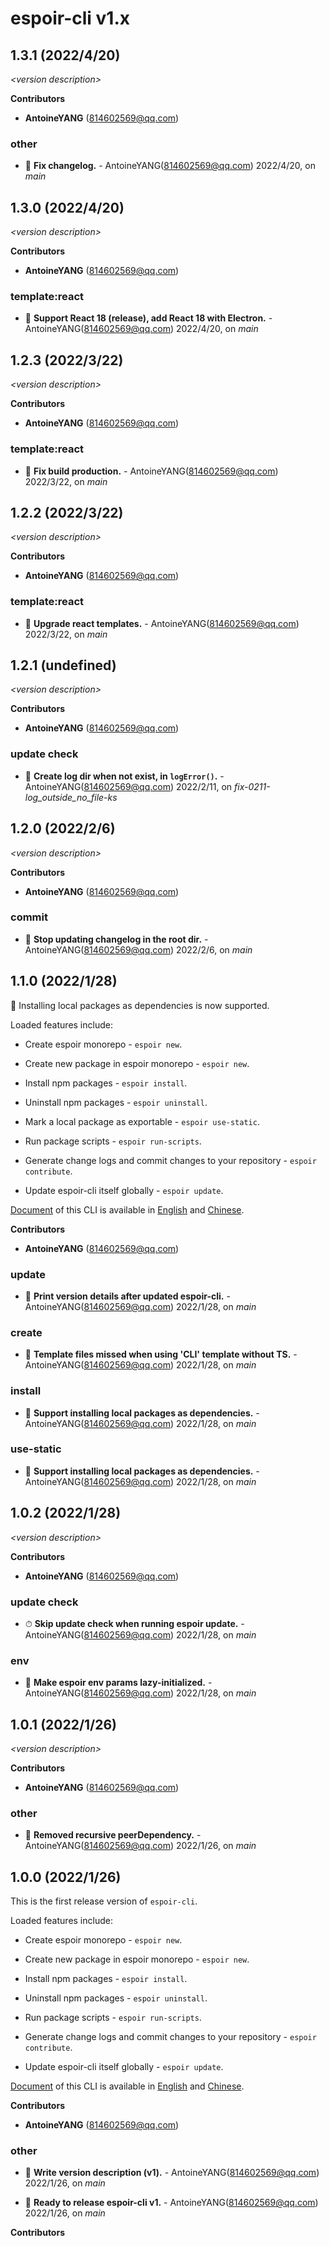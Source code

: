 # espoir-cli v1.x

## 1.3.1 (2022/4/20)

_\<version description\>_

**Contributors**

- **AntoineYANG** (814602569@qq.com)

### other

+ 🐞 **Fix changelog.** - AntoineYANG(814602569@qq.com) 2022/4/20, on _main_


## 1.3.0 (2022/4/20)

_\<version description\>_

**Contributors**

- **AntoineYANG** (814602569@qq.com)

### template:react

+ 🌱 **Support React 18 (release), add React 18 with Electron.** - AntoineYANG(814602569@qq.com) 2022/4/20, on _main_


## 1.2.3 (2022/3/22)

_\<version description\>_

**Contributors**

- **AntoineYANG** (814602569@qq.com)

### template:react

+ 🐞 **Fix build production.** - AntoineYANG(814602569@qq.com) 2022/3/22, on _main_


## 1.2.2 (2022/3/22)

_\<version description\>_

**Contributors**

- **AntoineYANG** (814602569@qq.com)

### template:react

+ 🐞 **Upgrade react templates.** - AntoineYANG(814602569@qq.com) 2022/3/22, on _main_


## 1.2.1 (undefined)


_\<version description\>_

**Contributors**

- **AntoineYANG** (814602569@qq.com)

### update check

+ 🐞 **Create log dir when not exist, in `logError()`.** - AntoineYANG(814602569@qq.com) 2022/2/11, on _fix-0211-log_outside_no_file-ks_


## 1.2.0 (2022/2/6)

_\<version description\>_

**Contributors**

- **AntoineYANG** (814602569@qq.com)

### commit

+ 🐞 **Stop updating changelog in the root dir.** - AntoineYANG(814602569@qq.com) 2022/2/6, on _main_


## 1.1.0 (2022/1/28)

🌱  Installing local packages as dependencies is now supported.

Loaded features include:

* Create espoir monorepo - `espoir new`.

* Create new package in espoir monorepo - `espoir new`.

* Install npm packages - `espoir install`.

* Uninstall npm packages - `espoir uninstall`.

* Mark a local package as exportable - `espoir use-static`.

* Run package scripts - `espoir run-scripts`.

* Generate change logs and commit changes to your repository - `espoir contribute`.

* Update espoir-cli itself globally - `espoir update`.

[Document](./README.md) of this CLI is available in [English](./README.md) and [Chinese](./README-zh.md).

**Contributors**

- **AntoineYANG** (814602569@qq.com)

### update

+ 🌱 **Print version details after updated espoir-cli.** - AntoineYANG(814602569@qq.com) 2022/1/28, on _main_


### create

+ 🐞 **Template files missed when using 'CLI' template without TS.** - AntoineYANG(814602569@qq.com) 2022/1/28, on _main_


### install

+ 🌱 **Support installing local packages as dependencies.** - AntoineYANG(814602569@qq.com) 2022/1/28, on _main_


### use-static

+ 🌱 **Support installing local packages as dependencies.** - AntoineYANG(814602569@qq.com) 2022/1/28, on _main_


## 1.0.2 (2022/1/28)

_\<version description\>_

**Contributors**

- **AntoineYANG** (814602569@qq.com)

### update check

+ ⏱ **Skip update check when running espoir update.** - AntoineYANG(814602569@qq.com) 2022/1/28, on _main_


### env

+ 🧬 **Make espoir env params lazy-initialized.** - AntoineYANG(814602569@qq.com) 2022/1/28, on _main_


## 1.0.1 (2022/1/26)

_\<version description\>_

**Contributors**

- **AntoineYANG** (814602569@qq.com)

### other

+ 🐞 **Removed recursive peerDependency.** - AntoineYANG(814602569@qq.com) 2022/1/26, on _main_


## 1.0.0 (2022/1/26)

This is the first release version of `espoir-cli`.

Loaded features include:

* Create espoir monorepo - `espoir new`.

* Create new package in espoir monorepo - `espoir new`.

* Install npm packages - `espoir install`.

* Uninstall npm packages - `espoir uninstall`.

* Run package scripts - `espoir run-scripts`.

* Generate change logs and commit changes to your repository - `espoir contribute`.

* Update espoir-cli itself globally - `espoir update`.

[Document](./README.md) of this CLI is available in [English](./README.md) and [Chinese](./README-zh.md).

**Contributors**

- **AntoineYANG** (814602569@qq.com)

### other

+ 🧰 **Write version description (v1).** - AntoineYANG(814602569@qq.com) 2022/1/26, on _main_

+ 🧰 **Ready to release espoir-cli v1.** - AntoineYANG(814602569@qq.com) 2022/1/26, on _main_



**Contributors**




